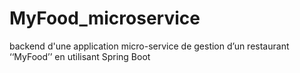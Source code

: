 # MyFood_microservice
backend d'une application micro-service de gestion d’un restaurant ‘‘MyFood’’ en utilisant Spring Boot
